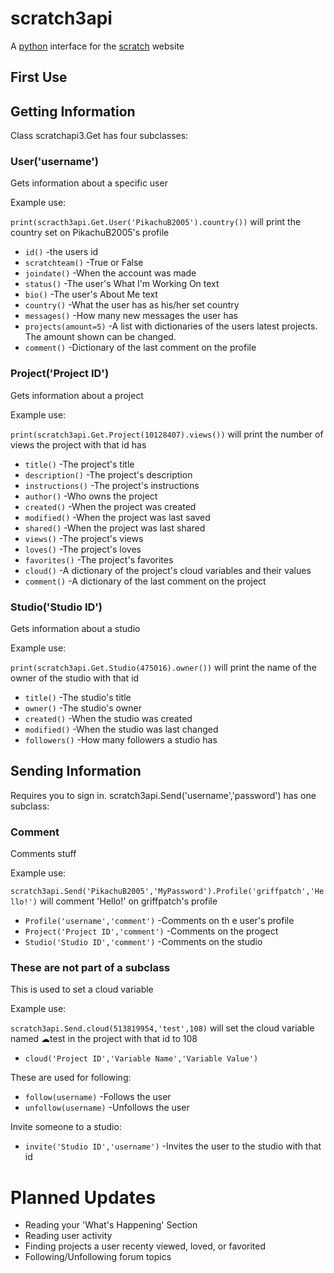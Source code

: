 #  **scratch3api**

A [python](www.python.com) interface for the [scratch](www.scratch.com) website
## First Use

## Getting Information
Class scratchapi3.Get has four subclasses:
### User('username')
Gets information about a specific user

Example use:

`print(scracth3api.Get.User('PikachuB2005').country())` will print the country set on PikachuB2005's profile

* `id()` -the users id
* `scratchteam()` -True or False
* `joindate()` -When the account was made
* `status()` -The user's What I'm Working On text
* `bio()` -The user's About Me text
* `country()` -What the user has as his/her set country
* `messages()` -How many new messages the user has
* `projects(amount=5)` -A list with dictionaries of the users latest projects. The amount shown can be changed.
* `comment()` -Dictionary of the last comment on the profile
### Project('Project ID')
Gets information about a project

Example use:

`print(scratch3api.Get.Project(10128407).views())` will print the number of views the project with that id has

* `title()` -The project's title
* `description()` -The project's description
* `instructions()` -The project's instructions
* `author()` -Who owns the project
* `created()` -When the project was created
* `modified()` -When the project was last saved
* `shared()` -When the project was last shared
* `views()` -The project's views
* `loves()` -The project's loves
* `favorites()` -The project's favorites
* `cloud()` -A dictionary of the project's cloud variables and their values
* `comment()` -A dictionary of the last comment on the project
### Studio('Studio ID')
Gets information about a studio

Example use:

`print(scratch3api.Get.Studio(475016).owner())` will print the name of the owner of the studio with that id

* `title()` -The studio's title
* `owner()` -The studio's owner
* `created()` -When the studio was created
* `modified()` -When the studio was last changed
* `followers()` -How many followers a studio has

## Sending Information
Requires you to sign in.
scratch3api.Send('username','password') has one subclass:
### Comment
Comments stuff

Example use:

`scratch3api.Send('PikachuB2005','MyPassword').Profile('griffpatch','Hello!')` will comment 'Hello!' on griffpatch's profile

* `Profile('username','comment')` -Comments on th e user's profile
* `Project('Project ID','comment')` -Comments on the progect
* `Studio('Studio ID','comment')` -Comments on the studio
### These are not part of a subclass
This is used to set a cloud variable

Example use:

`scratch3api.Send.cloud(513819954,'test',108)` will set the cloud variable named ☁test in the project with that id to 108

* `cloud('Project ID','Variable Name','Variable Value')`

These are used for following:
* `follow(username)` -Follows the user
* `unfollow(username)` -Unfollows the user

Invite someone to a studio:
* `invite('Studio ID','username')` -Invites the user to the studio with that id

# Planned Updates
* Reading your 'What's Happening' Section
* Reading user activity
* Finding projects a user recenty viewed, loved, or favorited
* Following/Unfollowing forum topics
